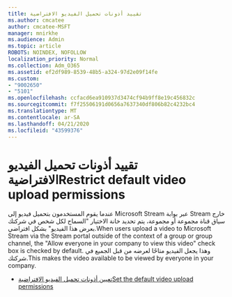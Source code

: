 ```yaml
---
title: تقييد أذونات تحميل الفيديو الافتراضية
ms.author: cmcatee
author: cmcatee-MSFT
manager: mnirkhe
ms.audience: Admin
ms.topic: article
ROBOTS: NOINDEX, NOFOLLOW
localization_priority: Normal
ms.collection: Adm_O365
ms.assetid: ef2df989-8539-48b5-a324-97d2e09f14fe
ms.custom:
- "9002650"
- "5101"
ms.openlocfilehash: ccfacd6ea910937d3474cf94b9ff8e19c456832c
ms.sourcegitcommit: f7f25506191d0656a7637340df806b82c4232bc4
ms.translationtype: MT
ms.contentlocale: ar-SA
ms.lasthandoff: 04/21/2020
ms.locfileid: "43599376"
---
```

# <a name="restrict-default-video-upload-permissions"></a><span data-ttu-id="69de2-102">تقييد أذونات تحميل الفيديو الافتراضية</span><span class="sxs-lookup"><span data-stu-id="69de2-102">Restrict default video upload permissions</span></span>

<span data-ttu-id="69de2-103">عندما يقوم المستخدمون بتحميل فيديو إلى Microsoft Stream عبر بوابة Stream خارج سياق قناة مجموعة أو مجموعة، يتم تحديد خانة الاختيار "السماح لكل شخص في شركتك بعرض هذا الفيديو" بشكل افتراضي.</span><span class="sxs-lookup"><span data-stu-id="69de2-103">When users upload a video to Microsoft Stream via the Stream portal outside of the context of a group or group channel, the "Allow everyone in your company to view this video" check box is checked by default.</span></span> <span data-ttu-id="69de2-104">وهذا يجعل الفيديو متاحًا لعرضه من قبل الجميع في شركتك.</span><span class="sxs-lookup"><span data-stu-id="69de2-104">This makes the video available to be viewed by everyone in your company.</span></span>

- [<span data-ttu-id="69de2-105">تعيين أذونات تحميل الفيديو الافتراضية</span><span class="sxs-lookup"><span data-stu-id="69de2-105">Set the default video upload permissions</span></span>](https://docs.microsoft.com/stream/default-video-permissions)
